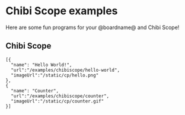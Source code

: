 # Chibi Scope examples

Here are some fun programs for your @boardname@ and Chibi Scope!

## Chibi Scope

```codecard
[{
  "name": "Hello World!", 
  "url":"/examples/chibiscope/hello-world",  
  "imageUrl":"/static/cp/hello.png"
}, 
{
  "name": "Counter", 
  "url":"/examples/chibiscope/counter", 
  "imageUrl":"/static/cp/counter.gif"
}]
```